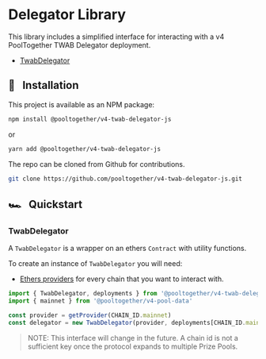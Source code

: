 # Delegator Library

This library includes a simplified interface for interacting with a v4 PoolTogether TWAB Delegator deployment.

- [TwabDelegator](./Classes/PrizePoolNetwork/)

## 💾 &nbsp; Installation

This project is available as an NPM package:

```sh
npm install @pooltogether/v4-twab-delegator-js
```

or

```sh
yarn add @pooltogether/v4-twab-delegator-js
```

The repo can be cloned from Github for contributions.

```sh
git clone https://github.com/pooltogether/v4-twab-delegator-js.git
```

## 🏎️ &nbsp; Quickstart

### TwabDelegator

A `TwabDelegator` is a wrapper on an ethers `Contract` with utility functions.

To create an instance of `TwabDelegator` you will need:

- [Ethers providers](https://docs.ethers.io/v5/api/providers/) for every chain that you want to interact with.

```js
import { TwabDelegator, deployments } from '@pooltogether/v4-twab-delegator-js'
import { mainnet } from '@pooltogether/v4-pool-data'

const provider = getProvider(CHAIN_ID.mainnet)
const delegator = new TwabDelegator(provider, deployments[CHAIN_ID.mainnet])
```

> NOTE: This interface will change in the future. A chain id is not a sufficient key once the protocol expands to multiple Prize Pools.
